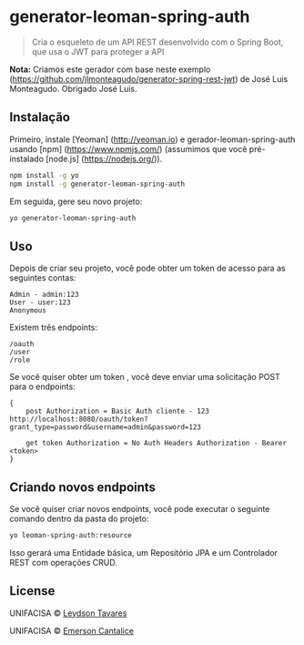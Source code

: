 # generator-leoman-spring-auth
>Cria o esqueleto de um API REST desenvolvido com o Spring Boot, que usa o JWT para proteger a API

**Nota:**  Criamos este gerador com base neste exemplo
(https://github.com/jlmonteagudo/generator-spring-rest-jwt) de José Luis Monteagudo. Obrigado José Luis.

## Instalação

Primeiro, instale [Yeoman] (http://yeoman.io) e gerador-leoman-spring-auth usando [npm] (https://www.npmjs.com/) (assumimos que você pré-instalado [node.js] (https://nodejs.org/)).

```bash
npm install -g yo
npm install -g generator-leoman-spring-auth
```

Em seguida, gere seu novo projeto:

```bash
yo generator-leoman-spring-auth
```

## Uso

Depois de criar seu projeto, você pode obter um token de acesso para as seguintes contas:

```
Admin - admin:123
User - user:123
Anonymous 
```

Existem três endpoints:
```
/oauth 
/user 
/role 

```

Se você quiser obter um token , você deve enviar uma solicitação POST para o endpoints:
```
{
    post Authorization = Basic Auth cliente - 123 http://localhost:8080/oauth/token?grant_type=password&username=admin&password=123

    get token Authorization = No Auth Headers Authorization - Bearer <token>
}
```

## Criando novos endpoints

Se você quiser criar novos endpoints, você pode executar o seguinte comando dentro da pasta do projeto:

```bash
yo leoman-spring-auth:resource
```

Isso gerará uma Entidade básica, um Repositório JPA e um Controlador REST com operações CRUD.

## License

UNIFACISA © [Leydson Tavares](https://github.com/LeydsonTavares)

UNIFACISA © [Emerson Cantalice](https://github.com/emersoncantalice)
